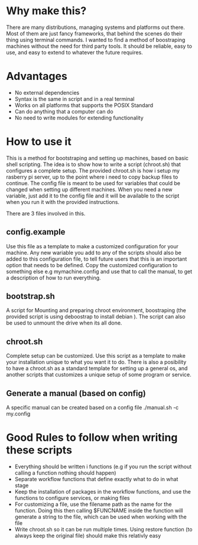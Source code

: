 # Why make this?

There are many distributions, managing systems and platforms out there. Most of them are just fancy frameworks, that behind the scenes do their thing using terminal commands. I wanted to find a method of boostraping machines without the need for third party tools. It should be reliable, easy to use, and easy to extend to whatever the future requires.

# Advantages

* No external dependencies
* Syntax is the same in script and in a real terminal
* Works on all platforms that supports the POSIX Standard
* Can do anything that a computer can do
* No need to write modules for extending functionality

# How to use it
This is a method for bootstraping and setting up machines, based on basic shell scripting. The idea is to show how to write a script (chroot.sh) that configures a complete setup. The provided chroot.sh is how i setup my rasberry pi server, up to the point where i need to copy backup files to continue. The config file is meant to be used for variables that could be changed when setting up different machines. When you need a new variable, just add it to the config file and it will be available to the script when you run it with the provided instructions.

There are 3 files involved in this.

## config.example
Use this file as a template to make a customized configuration for your machine. Any new wariable you add to any of the scripts should also be added to this configuration file, to tell future users that this is an important option that needs to be defined. Copy the customized configuration to something else e.g mymachine.config and use that to call the manual, to get a description of how to run everything.

## bootstrap.sh
A script for Mounting and preparing chroot environment, boostraping (the provided script is using deboostrap to install debian ). The script can also be used to unmount the drive when its all done.

## chroot.sh
Complete setup can be customized. Use this script as a template to make your installation unique to what you want it to do. There is also a posibility to have a chroot.sh as a standard template for setting up a general os, and another scripts that customizes a unique setup of some program or service.

## Generate a manual (based on config)
A specific manual can be created based on a config file
./manual.sh -c my.config

# Good Rules to follow when writing these scripts

* Everything should be written i functions (e.g if you run the script without calling a function nothing should happen)
* Separate workflow functions that define exactly what to do in what stage
* Keep the installation of packages in the workflow functions, and use the functions to configure services, or making files
* For customizing a file, use the filename path as the name for the function. Doing this then calling $FUNCNAME inside the function will generate a string to the file, which can be used when working with the file 
* Write chroot.sh so it can be run multiple times. Using restore function (to always keep the original file) should make this relativly easy


